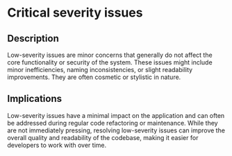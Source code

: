 # Critical severity issues

## Description

Low-severity issues are minor concerns that generally do not affect the core functionality or security of the system. These issues might include minor inefficiencies, naming inconsistencies, or slight readability improvements. They are often cosmetic or stylistic in nature.

## Implications

Low-severity issues have a minimal impact on the application and can often be addressed during regular code refactoring or maintenance. While they are not immediately pressing, resolving low-severity issues can improve the overall quality and readability of the codebase, making it easier for developers to work with over time.
